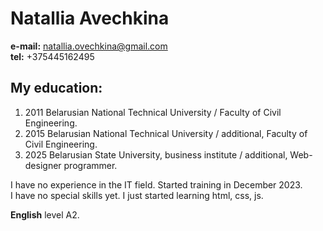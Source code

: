 # Natallia Avechkina  
**e-mail:** natallia.ovechkina@gmail.com  
**tel:** +375445162495  

## My education:
1. 2011 Belarusian National Technical University / Faculty of Civil Engineering.
2. 2015 Belarusian National Technical University / additional, Faculty of Civil Engineering.
3. 2025 Belarusian State University, business institute / additional, Web-designer programmer.

I have no experience in the IT field. Started training in December 2023.  
I have no special skills yet. I just started learning html, css, js.  

**English** level A2.